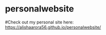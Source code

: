 # personalwebsite

#Check out my personal site here: https://alishaarora56.github.io/personalwebsite/ 
